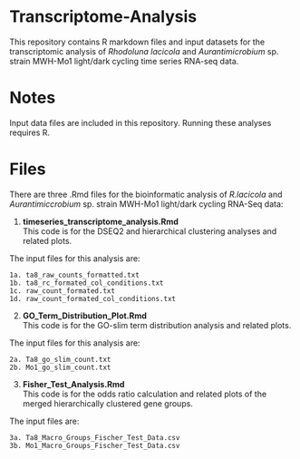 # Transcriptome-Analysis
This repository contains R markdown files and input datasets for the transcriptomic analysis of *Rhodoluna lacicola* and *Aurantimicrobium* sp. strain MWH-Mo1 light/dark cycling time series RNA-seq data.

# Notes
Input data files are included in this repository. 
Running these analyses requires R.

# Files
There are three .Rmd files for the bioinformatic analysis of *R.lacicola* and *Aurantimiccrobium* sp. strain MWH-Mo1 light/dark cycling RNA-Seq data:

1. **timeseries_transcriptome_analysis.Rmd**<br/>
  This code is for the DSEQ2 and hierarchical clustering analyses and related plots.<br/>
  
  The input files for this analysis are:<br/>
  >
    1a. ta8_raw_counts_formatted.txt
    1b. ta8_rc_formated_col_conditions.txt
    1c. raw_count_formated.txt
    1d. raw_count_formated_col_conditions.txt

2. **GO_Term_Distribution_Plot.Rmd**<br/>
  This code is for the GO-slim term distribution analysis and related plots.<br/>
  
  The input files for this analysis are:<br/>
  >
    2a. Ta8_go_slim_count.txt
    2b. Mo1_go_slim_count.txt
    
3. **Fisher_Test_Analysis.Rmd**<br/>
  This code is for the odds ratio calculation and related plots of the merged hierarchically clustered gene groups.<br/>
  
  The input files are:<br/>
  >
    3a. Ta8_Macro_Groups_Fischer_Test_Data.csv
    3b. Mo1_Macro_Groups_Fischer_Test_Data.csv

